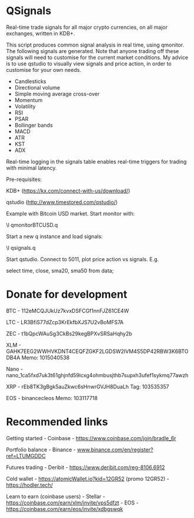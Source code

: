 # QSignals

Real-time trade signals for all major crypto currencies, on all major exchanges, written in KDB+.

This script produces common signal analysis in real time, using qmonitor. The following signals are generated. Note that anyone trading off these signals will need to customise for the current market conditions. My advice is to use qstudio to visually view signals and price action, in order to customise for your own needs. 

- Candlesticks
- Directional volume
- Simple moving average cross-over
- Momentum
- Volatility
- RSI
- PSAR
- Bollinger bands
- MACD
- ATR
- KST
- ADX

Real-time logging in the signals table enables real-time triggers for trading with minimal latency.

Pre-requisites:

KDB+ (https://kx.com/connect-with-us/download/)

qstudio (http://www.timestored.com/qstudio/)

Example with Bitcoin USD market. Start monitor with:

\l qmonitorBTCUSD.q

Start a new q instance and load signals:

\l qsignals.q

Start qstudio. Connect to 5011, plot price action vs signals. E.g.

select time, close, sma20, sma50 from data; 

# Donate for development

BTC - 112eMCQJUkUz7kvxDSFCGf1nnFJZ61CE4W

LTC - LR3BfiS77dZcp3KrEkfbXJS7U2vBoMFS7A

ZEC - t1bQpcWAuSg3CkBs29kegBPXvSRSaHqhy2b

XLM - GAHK7EEG2WWHVKDNT4CEQFZGKF2LGDSW2IVM4S5DP42RBW3K6BTODB4A Memo: 1015040538

Nano - nano_1ca5fxd7uk3t61ghjnfd59icxg4ohmbusjthb7supxh3ufef1sykmq77awzh

XRP - rEb8TK3gBgk5auZkwc6sHnwrGVJH8DuaLh Tag: 103535357

EOS - binancecleos Memo: 103117718

# Recommended links

Getting started - Coinbase - https://www.coinbase.com/join/bradle_6r

Portfolio balance - Binance - www.binance.com/en/register?ref=LTUMGDDC

Futures trading - Deribit - https://www.deribit.com/reg-8106.6912

Cold wallet - https://atomicWallet.io?kid=12GR52 (promo 12GR52) - https://hodler.tech/

Learn to earn (coinbase users) - Stellar - https://coinbase.com/earn/xlm/invite/vps5dfzt
                               -  EOS - https://coinbase.com/earn/eos/invite/xdbgswqk
                               
                               
